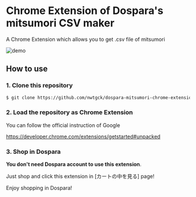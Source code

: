 # Chrome Extension of Dospara's mitsumori CSV maker

A Chrome Extension which allows you to get .csv file of mitsumori

![demo](demo-img/demo.gif)


## How to use

### 1. Clone this repository

```sh
$ git clone https://github.com/nwtgck/dospara-mitsumori-chrome-extension.git
```

### 2. Load the repository as Chrome Extension

You can follow the official instruction of Google

https://developer.chrome.com/extensions/getstarted#unpacked

### 3. Shop in Dospara

**You don't need Dospara account to use this extension**.

Just shop and click this extension in [カートの中を見る] page!

Enjoy shopping in Dospara!
